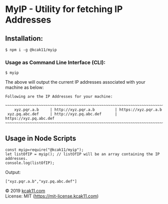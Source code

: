 # MyIP - Utility for fetching IP Addresses

## Installation:
```
$ npm i -g @kcak11/myip
```

### Usage as Command Line Interface (CLI):
```
$ myip
```

The above will output the current IP addresses associated with your machine as below:

```
Following are the IP Addresses for your machine:

~~~~~~~~~~~~~~~~~~~~~~~~~~~~~~~~~~~~~~~~~~~~~~~~~~~~~~~~~~~~~~~~~~~~~~~~~~~~~~~~
    xyz.pqr.a.b     | http://xyz.pqr.a.b         | https://xyz.pqr.a.b
 xyz.pq.abc.def     | http://xyz.pq.abc.def      | https://xyz.pq.abc.def
~~~~~~~~~~~~~~~~~~~~~~~~~~~~~~~~~~~~~~~~~~~~~~~~~~~~~~~~~~~~~~~~~~~~~~~~~~~~~~~~
```

## Usage in Node Scripts
```
const myip=require("@kcak11/myip");
let listOfIP = myip(); // listOfIP will be an array containing the IP addresses.
console.log(listOfIP);
```

Output:
```
["xyz.pqr.a.b","xyz.pq.abc.def"]
```

© 2019 [kcak11.com](https://www.kcak11.com)  
License: MIT (https://mit-license.kcak11.com)
